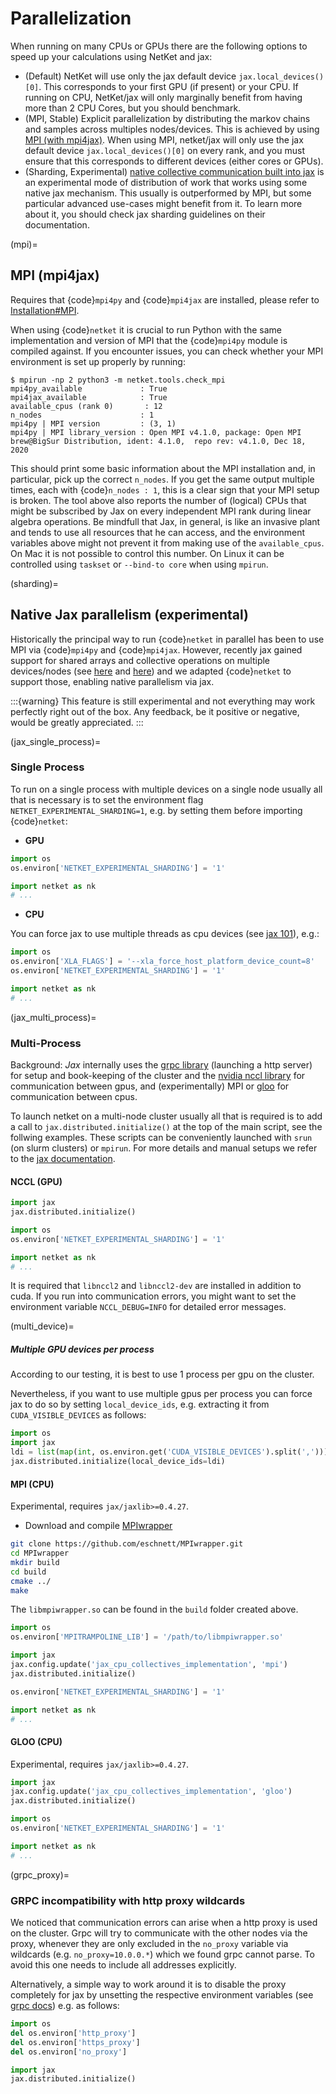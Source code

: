 # Parallelization

When running on many CPUs or GPUs there are the following options to speed up your calculations using NetKet and jax:

- (Default) NetKet will use only the jax default device `jax.local_devices()[0]`. This corresponds to your first GPU (if present) or your CPU. If running on CPU, NetKet/jax will only marginally benefit from having more than 2 CPU Cores, but you should benchmark.
- (MPI, Stable) Explicit parallelization by distributing the markov chains and samples across multiples nodes/devices. This is achieved by using [MPI (with mpi4jax)](mpi). When using MPI, netket/jax will only use the jax default device `jax.local_devices()[0]` on every rank, and you must ensure that this corresponds to different devices (either cores or GPUs).
- (Sharding, Experimental) [native collective communication built into jax](sharding) is an experimental mode of distribution of work that works using some native jax mechanism. This usually is outperformed by MPI, but some particular advanced use-cases might benefit from it. To learn more about it, you should check jax sharding guidelines on their documentation.

(mpi)=
## MPI (mpi4jax)

Requires that {code}`mpi4py` and {code}`mpi4jax` are installed, please refer to [Installation#MPI](install_mpi).

When using {code}`netket` it is crucial to run Python with the same implementation and version of MPI that the {code}`mpi4py` module is compiled against.
If you encounter issues, you can check whether your MPI environment is set up properly by running:

```
$ mpirun -np 2 python3 -m netket.tools.check_mpi
mpi4py_available             : True
mpi4jax_available            : True
available_cpus (rank 0)       : 12
n_nodes                      : 1
mpi4py | MPI version         : (3, 1)
mpi4py | MPI library_version : Open MPI v4.1.0, package: Open MPI brew@BigSur Distribution, ident: 4.1.0,  repo rev: v4.1.0, Dec 18, 2020
```

This should print some basic information about the MPI installation and, in particular, pick up the correct `n_nodes`.
If you get the same output multiple times, each with {code}`n_nodes : 1`, this is a clear sign that your MPI setup is broken.
The tool above also reports the number of (logical) CPUs that might be subscribed by Jax on every independent MPI rank during linear algebra operations.
Be mindfull that Jax, in general, is like an invasive plant and tends to use all resources that he can access, and
the environment variables above might not prevent it from making use of the `available_cpus`.
On Mac it is not possible to control this number.
On Linux it can be controlled using `taskset` or `--bind-to core` when using `mpirun`.


(sharding)=
## Native Jax parallelism (experimental)

Historically the principal way to run {code}`netket` in parallel has been to use MPI via {code}`mpi4py` and {code}`mpi4jax`.
However, recently jax gained support for shared arrays and collective operations on multiple devices/nodes (see [here](https://jax.readthedocs.io/en/latest/jax_array_migration.html#jax-array-migration) and [here](https://jax.readthedocs.io/en/latest/multi_process.html)) and we adapted {code}`netket` to support those, enabling native parallelism via jax.

:::{warning}
This feature is still experimental and not everything may work perfectly right out of the box.
Any feedback, be it positive or negative, would be greatly appreciated.
:::

(jax_single_process)=
### Single Process

To run on a single process with multiple devices on a single node usually all that is necessary is to set the environment flag `NETKET_EXPERIMENTAL_SHARDING=1`, e.g. by setting them before importing {code}`netket`:
- __GPU__
```python
import os
os.environ['NETKET_EXPERIMENTAL_SHARDING'] = '1'

import netket as nk
# ...
```
- __CPU__

You can force jax to use multiple threads as cpu devices (see [jax 101](https://jax.readthedocs.io/en/latest/jax-101/06-parallelism.html#aside-hosts-and-devices-in-jax)), e.g.:
```python
import os
os.environ['XLA_FLAGS'] = '--xla_force_host_platform_device_count=8'
os.environ['NETKET_EXPERIMENTAL_SHARDING'] = '1'

import netket as nk
# ...
```

(jax_multi_process)=
### Multi-Process

Background:
_Jax_ internally uses the [grpc library](https://grpc.io) (launching a http server) for setup and book-keeping of the cluster and the [nvidia nccl library](https://developer.nvidia.com/nccl) for communication between gpus, and (experimentally) MPI or [gloo](https://github.com/facebookincubator/gloo) for communication between cpus.

To launch netket on a multi-node cluster usually all that is required is to add a call to `jax.distributed.initialize()` at the top of the main script, see the follwing examples.
These scripts can be conveniently launched with `srun` (on slurm clusters) or `mpirun`.
For more details and manual setups we refer to the [jax documentation](https://jax.readthedocs.io/en/latest/multi_process.html).

#### __NCCL (GPU)__
```python
import jax
jax.distributed.initialize()

import os
os.environ['NETKET_EXPERIMENTAL_SHARDING'] = '1'

import netket as nk
# ...
```
It is required that `libnccl2` and `libnccl2-dev` are installed in addition to cuda. If you run into communication errors, you might want to set the environment variable `NCCL_DEBUG=INFO` for detailed error messages.

(multi_device)=
##### Multiple GPU devices per process
According to our testing, it is best to use 1 process per gpu on the cluster.

Nevertheless, if you want to use multiple gpus per process you can force jax to do so by setting `local_device_ids`, e.g. extracting it from `CUDA_VISIBLE_DEVICES` as follows:

```python
import os
import jax
ldi = list(map(int, os.environ.get('CUDA_VISIBLE_DEVICES').split(',')))
jax.distributed.initialize(local_device_ids=ldi)
```

#### MPI (CPU)
Experimental, requires `jax/jaxlib>=0.4.27`.

- Download and compile [MPIwrapper](https://github.com/eschnett/MPIwrapper)

```bash
git clone https://github.com/eschnett/MPIwrapper.git
cd MPIwrapper
mkdir build
cd build
cmake ../
make
```
 The `libmpiwrapper.so` can be found in the `build` folder created above.

```python
import os
os.environ['MPITRAMPOLINE_LIB'] = '/path/to/libmpiwrapper.so'

import jax
jax.config.update('jax_cpu_collectives_implementation', 'mpi')
jax.distributed.initialize()

os.environ['NETKET_EXPERIMENTAL_SHARDING'] = '1'

import netket as nk
# ...
```

#### GLOO (CPU)
Experimental, requires `jax/jaxlib>=0.4.27`.


```python
import jax
jax.config.update('jax_cpu_collectives_implementation', 'gloo')
jax.distributed.initialize()

import os
os.environ['NETKET_EXPERIMENTAL_SHARDING'] = '1'

import netket as nk
# ...
```

(grpc_proxy)=
### GRPC incompatibility with http proxy wildcards
We noticed that communication errors can arise when a http proxy is used on the cluster. Grpc will try to communicate with the other nodes via the proxy, whenever they are only excluded in the `no_proxy` variable via wildcards (e.g. `no_proxy=10.0.0.*`) which we found grpc cannot parse. To avoid this one needs to include all addresses explicitly.

Alternatively, a simple way to work around it is to disable the proxy completely for jax by unsetting the respective environment variables (see [grpc docs](https://grpc.github.io/grpc/cpp/md_doc_environment_variables.html)) e.g. as follows:
```python
import os
del os.environ['http_proxy']
del os.environ['https_proxy']
del os.environ['no_proxy']

import jax
jax.distributed.initialize()
```
